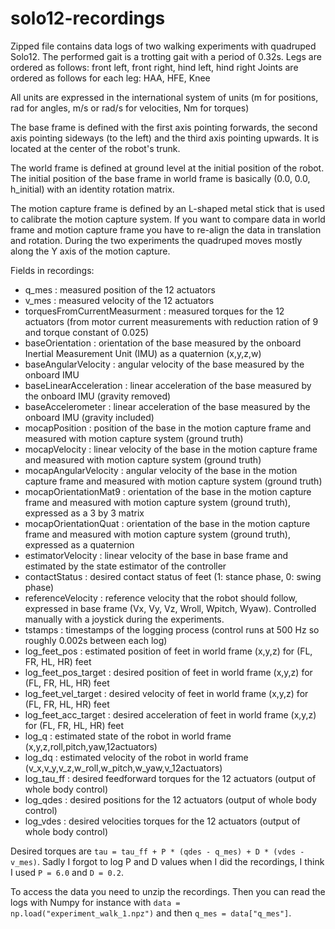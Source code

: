 # solo12-recordings

Zipped file contains data logs of two walking experiments with quadruped Solo12.
The performed gait is a trotting gait with a period of 0.32s.
Legs are ordered as follows: front left, front right, hind left, hind right
Joints are ordered as follows for each leg: HAA, HFE, Knee

All units are expressed in the international system of units (m for positions, rad for angles, m/s or rad/s for velocities, Nm for torques)

The base frame is defined with the first axis pointing forwards, the second axis pointing sideways (to the left) and the third axis pointing upwards. It is located at the center of the robot's trunk.

The world frame is defined at ground level at the initial position of the robot. The initial position of the base frame in world frame is basically (0.0, 0.0, h_initial) with an identity rotation matrix.

The motion capture frame is defined by an L-shaped metal stick that is used to calibrate the motion capture system. If you want to compare data in world frame and motion capture frame you have to re-align the data in translation and rotation. During the two experiments the quadruped moves mostly along the Y axis of the motion capture.

Fields in recordings:
* q_mes : measured position of the 12 actuators
* v_mes : measured velocity of the 12 actuators
* torquesFromCurrentMeasurment : measured torques for the 12 actuators (from motor current measurements with reduction ration of 9 and torque constant of 0.025)
* baseOrientation : orientation of the base measured by the onboard Inertial Measurement Unit (IMU) as a quaternion (x,y,z,w)
* baseAngularVelocity : angular velocity of the base measured by the onboard IMU
* baseLinearAcceleration : linear acceleration of the base measured by the onboard IMU (gravity removed)
* baseAccelerometer : linear acceleration of the base measured by the onboard IMU (gravity included)
* mocapPosition : position of the base in the motion capture frame and measured with motion capture system (ground truth)
* mocapVelocity : linear velocity of the base in the motion capture frame and measured with motion capture system (ground truth)
* mocapAngularVelocity : angular velocity of the base in the motion capture frame and measured with motion capture system (ground truth)
* mocapOrientationMat9 : orientation of the base in the motion capture frame and measured with motion capture system (ground truth), expressed as a 3 by 3 matrix
* mocapOrientationQuat : orientation of the base in the motion capture frame and measured with motion capture system (ground truth), expressed as a quaternion
* estimatorVelocity : linear velocity of the base in base frame and estimated by the state estimator of the controller
* contactStatus : desired contact status of feet (1: stance phase, 0: swing phase)
* referenceVelocity : reference velocity that the robot should follow, expressed in base frame (Vx, Vy, Vz, Wroll, Wpitch, Wyaw). Controlled manually with a joystick during the experiments.
* tstamps : timestamps of the logging process (control runs at 500 Hz so roughly 0.002s between each log)
* log_feet_pos : estimated position of feet in world frame (x,y,z) for (FL, FR, HL, HR) feet
* log_feet_pos_target : desired position of feet in world frame (x,y,z) for (FL, FR, HL, HR) feet
* log_feet_vel_target : desired velocity of feet in world frame (x,y,z) for (FL, FR, HL, HR) feet
* log_feet_acc_target : desired acceleration of feet in world frame (x,y,z) for (FL, FR, HL, HR) feet
* log_q : estimated state of the robot in world frame (x,y,z,roll,pitch,yaw,12actuators)
* log_dq : estimated velocity of the robot in world frame (v_x,v_y,v_z,w_roll,w_pitch,w_yaw,v_12actuators)
* log_tau_ff : desired feedforward torques for the 12 actuators (output of whole body control)
* log_qdes : desired positions for the 12 actuators (output of whole body control)
* log_vdes : desired velocities torques for the 12 actuators (output of whole body control)

Desired torques are `tau = tau_ff + P * (qdes - q_mes) + D * (vdes - v_mes)`. Sadly I forgot to log P and D values when I did the recordings, I think I used `P = 6.0` and `D = 0.2`. 

To access the data you need to unzip the recordings. Then you can read the logs with Numpy for instance with `data = np.load("experiment_walk_1.npz")` and then `q_mes = data["q_mes"]`.